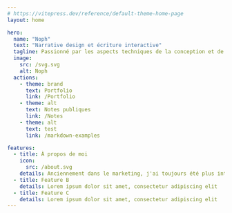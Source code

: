 ```yaml
---
# https://vitepress.dev/reference/default-theme-home-page
layout: home

hero:
  name: "Noph"
  text: "Narrative design et écriture interactive"
  tagline: Passionné par les aspects techniques de la conception et de l'écriture d'expériences interactives
  image:
    src: /svg.svg
    alt: Noph
  actions:
    - theme: brand
      text: Portfolio
      link: /Portfolio
    - theme: alt
      text: Notes publiques
      link: /Notes
    - theme: alt
      text: test
      link: /markdown-examples

features:
  - title: À propos de moi
    icon:
      src: /about.svg
    details: Anciennement dans le marketing, j'ai toujours été plus intéressé par le côté technique de l'écriture (structure narrative, convergence du thème et de l'action, etc.) que par son exercice proprement dit ; la découverte du jeu vidéo dans ma vingtaine et de la discipline du narrative design quelques temps après m'ont permis de combiner mon intérêt prononcé pour les outils numériques et la conception d'expériences narratives.
  - title: Feature B
    details: Lorem ipsum dolor sit amet, consectetur adipiscing elit
  - title: Feature C
    details: Lorem ipsum dolor sit amet, consectetur adipiscing elit
---
```


